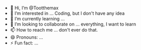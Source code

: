 - 👋 Hi, I’m @Tootthemax
- 👀 I’m interested in ... Coding, but I don't have any idea
- 🌱 I’m currently learning ... 
- 💞️ I’m looking to collaborate on ... everything, I want to learn
- 📫 How to reach me ... don't ever do that.
- 😄 Pronouns: ...
- ⚡ Fun fact: ...

<!---
Tootthemax/Tootthemax is a ✨ special ✨ repository because its `README.md` (this file) appears on your GitHub profile.
You can click the Preview link to take a look at your changes.
--->
